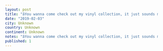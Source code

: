 ```yaml
---
layout: post
title: "âYou wanna come check out my vinyl collection, it just sounds more real yâ know?â"
date: "2019-02-03"
city: Unknown
country: Unknown
continent: Unknown
notes: "âYou wanna come check out my vinyl collection, it just sounds more real yâ know?â"
published: 1
---
```

